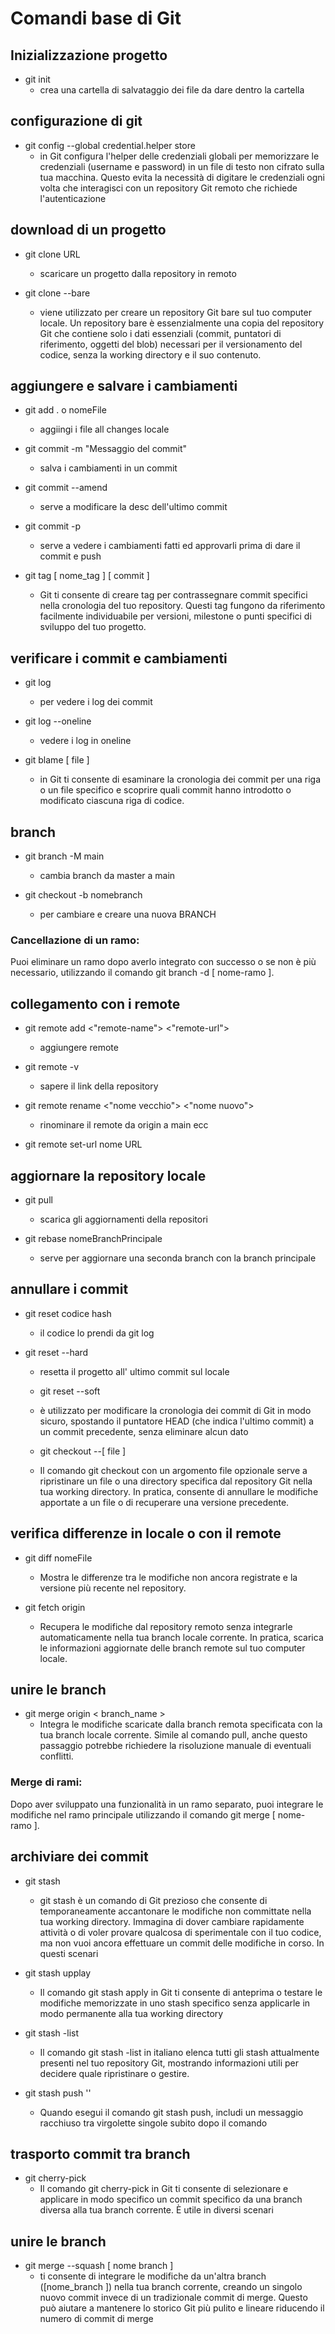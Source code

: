 <!-- @format -->

# Comandi base di Git

## Inizializzazione progetto

- git init
  - crea una cartella di salvataggio dei file da dare dentro la cartella

## configurazione di git

- git config --global credential.helper store
  - in Git configura l'helper delle credenziali globali per memorizzare le credenziali (username e password) in un file di testo non cifrato sulla tua macchina. Questo evita la necessità di digitare le credenziali ogni volta che interagisci con un repository Git remoto che richiede l'autenticazione

## download di un progetto

- git clone URL

  - scaricare un progetto dalla repository in remoto

- git clone --bare
  - viene utilizzato per creare un repository Git bare sul tuo computer locale. Un repository bare è essenzialmente una copia del repository Git che contiene solo i dati essenziali (commit, puntatori di riferimento, oggetti del blob) necessari per il versionamento del codice, senza la working directory e il suo contenuto.

## aggiungere e salvare i cambiamenti

- git add . o nomeFile

  - aggiingi i file all changes locale

- git commit -m "Messaggio del commit"

  - salva i cambiamenti in un commit

- git commit --amend

  - serve a modificare la desc dell'ultimo commit

- git commit -p

  - serve a vedere i cambiamenti fatti ed approvarli prima di dare il commit e push

- git tag [ nome_tag ] [ commit ]
  - Git ti consente di creare tag per contrassegnare commit specifici nella cronologia del tuo repository. Questi tag fungono da riferimento facilmente individuabile per versioni, milestone o punti specifici di sviluppo del tuo progetto.

## verificare i commit e cambiamenti

- git log

  - per vedere i log dei commit

- git log --oneline

  - vedere i log in oneline

- git blame [ file ]
  - in Git ti consente di esaminare la cronologia dei commit per una riga o un file specifico e scoprire quali commit hanno introdotto o modificato ciascuna riga di codice.

## branch

- git branch -M main

  - cambia branch da master a main

- git checkout -b nomebranch
  - per cambiare e creare una nuova BRANCH

### Cancellazione di un ramo:

Puoi eliminare un ramo dopo averlo integrato con successo o se non è più necessario, utilizzando il comando git branch -d [ nome-ramo ].

## collegamento con i remote

- git remote add <"remote-name"> <"remote-url">

  - aggiungere remote

- git remote -v

  - sapere il link della repository

- git remote rename <"nome vecchio"> <"nome nuovo">

  - rinominare il remote da origin a main ecc

- git remote set-url nome URL

## aggiornare la repository locale

- git pull

  - scarica gli aggiornamenti della repositori

- git rebase nomeBranchPrincipale
  - serve per aggiornare una seconda branch con la branch principale

## annullare i commit

- git reset codice hash

  - il codice lo prendi da git log

- git reset --hard

  - resetta il progetto all' ultimo commit sul locale

  - git reset --soft
  - è utilizzato per modificare la cronologia dei commit di Git in modo sicuro, spostando il puntatore HEAD (che indica l'ultimo commit) a un commit precedente, senza eliminare alcun dato

  - git checkout --[ file ]
  - Il comando git checkout con un argomento file opzionale serve a ripristinare un file o una directory specifica dal repository Git nella tua working directory. In pratica, consente di annullare le modifiche apportate a un file o di recuperare una versione precedente.

## verifica differenze in locale o con il remote

- git diff nomeFile

  - Mostra le differenze tra le modifiche non ancora registrate e la versione più recente nel repository.

- git fetch origin
  - Recupera le modifiche dal repository remoto senza integrarle automaticamente nella tua branch locale corrente. In pratica, scarica le informazioni aggiornate delle branch remote sul tuo computer locale.

## unire le branch

- git merge origin < branch_name >
  - Integra le modifiche scaricate dalla branch remota specificata con la tua branch locale corrente. Simile al comando pull, anche questo passaggio potrebbe richiedere la risoluzione manuale di eventuali conflitti.

### Merge di rami:

Dopo aver sviluppato una funzionalità in un ramo separato, puoi integrare le modifiche nel ramo principale utilizzando il comando git merge [ nome-ramo ].

## archiviare dei commit

- git stash

  - git stash è un comando di Git prezioso che consente di temporaneamente accantonare le modifiche non committate nella tua working directory. Immagina di dover cambiare rapidamente attività o di voler provare qualcosa di sperimentale con il tuo codice, ma non vuoi ancora effettuare un commit delle modifiche in corso. In questi scenari

- git stash upplay

  - Il comando git stash apply in Git ti consente di anteprima o testare le modifiche memorizzate in uno stash specifico senza applicarle in modo permanente alla tua working directory

- git stash -list

  - Il comando git stash -list in italiano elenca tutti gli stash attualmente presenti nel tuo repository Git, mostrando informazioni utili per decidere quale ripristinare o gestire.

- git stash push ''
  - Quando esegui il comando git stash push, includi un messaggio racchiuso tra virgolette singole subito dopo il comando

## trasporto commit tra branch

- git cherry-pick
  - Il comando git cherry-pick in Git ti consente di selezionare e applicare in modo specifico un commit specifico da una branch diversa alla tua branch corrente. È utile in diversi scenari

## unire le branch

- git merge --squash [ nome branch ]
  - ti consente di integrare le modifiche da un'altra branch ([nome_branch ]) nella tua branch corrente, creando un singolo nuovo commit invece di un tradizionale commit di merge. Questo può aiutare a mantenere lo storico Git più pulito e lineare riducendo il numero di commit di merge
